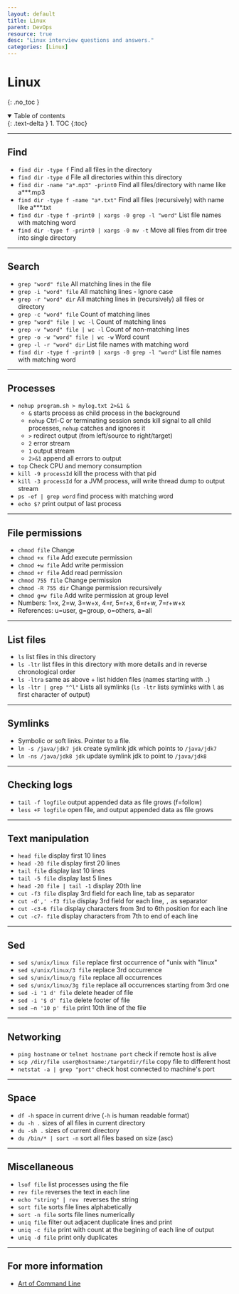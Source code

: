 ```yaml
---
layout: default
title: Linux
parent: DevOps
resource: true
desc: "Linux interview questions and answers."
categories: [Linux]
---
```


# Linux
{: .no_toc }

<details open markdown="block">
  <summary>
    Table of contents
  </summary>
  {: .text-delta }
1. TOC
{:toc}
</details>

---

## Find


- `find dir -type f` Find all files in the directory
- `find dir -type d` File all directories within this directory
- `find dir -name "a*.mp3" -print0` Find all files/directory with name like a***.mp3
- `find dir -type f -name "a*.txt"` Find all files (recursively) with name like a***.txt
- `find dir -type f -print0 | xargs -0 grep -l "word"` List file names with matching word
- `find dir -type f -print0 | xargs -0 mv -t` Move all files from dir tree into single directory

---

## Search

- `grep "word" file` All matching lines in the file
- `grep -i "word" file` All matching lines - Ignore case
- `grep -r "word" dir` All matching lines in (recursively) all files or directory
- `grep -c "word" file` Count of matching lines
- `grep "word" file | wc -l` Count of matching lines
- `grep -v "word" file | wc -l` Count of non-matching lines
- `grep -o -w "word" file | wc -w` Word count
- `grep -l -r "word" dir` List file names with matching word
- `find dir -type f -print0 | xargs -0 grep -l "word"` List file names with matching word

---

## Processes

- `nohup program.sh > mylog.txt 2>&1 &`
    + `&` starts process as child process in the background
    + `nohup` Ctrl-C or terminating session sends kill signal to all child processes, `nohup` catches and ignores it
    + `>` redirect output (from left/source to right/target)
    + `2` error stream
    + `1` output stream
    + `2>&1` append all errors to output
- `top` Check CPU and memory consumption
- `kill -9 processId` kill the process with that pid
- `kill -3 processId` for a JVM process, will write thread dump to output stream
- `ps -ef | grep word` find process with matching word
- `echo $?` print output of last process

---

## File permissions


- `chmod file` Change
- `chmod +x file` Add execute permission
- `chmod +w file` Add write permission
- `chmod +r file` Add read permission
- `chmod 755 file` Change permission
- `chmod -R 755 dir` Change permission recursively
- `chmod g+w file` Add write permission at group level
- Numbers: 1=x, 2=w, 3=w+x, 4=r, 5=r+x, 6=r+w, 7=r+w+x
- References: u=user, g=group, o=others, a=all

---

## List files


- `ls` list files in this directory
- `ls -ltr` list files in this directory with more details and in reverse chronological order
- `ls -ltra` same as above + list hidden files (names starting with `.`)
- `ls -ltr | grep "^l"` Lists all symlinks (`ls -ltr` lists symlinks with `l` as first character of output)

---

## Symlinks


- Symbolic or soft links. Pointer to a file.
- `ln -s /java/jdk7 jdk` create symlink jdk which points to `/java/jdk7`
- `ln -ns /java/jdk8 jdk` update symlink jdk to point to `/java/jdk8`


---

## Checking logs


- `tail -f logfile` output appended data as file grows (f=follow)
- `less +F logfile` open file, and output appended data as file grows

---

## Text manipulation


- `head file` display first 10 lines
- `head -20 file` display first 20 lines
- `tail file` display last 10 lines
- `tail -5 file` display last 5 lines
- `head -20 file | tail -1` display 20th line
- `cut -f3 file` display 3rd field for each line, tab as separator
- `cut -d',' -f3 file` display 3rd field for each line, `,` as separator
- `cut -c3-6 file` display characters from 3rd to 6th position for each line
- `cut -c7- file` display characters from 7th to end of each line

---

## Sed


- `sed s/unix/linux file` replace first occurrence of "unix with "linux"
- `sed s/unix/linux/3 file` replace 3rd occurrence
- `sed s/unix/linux/g file` replace all occurrences
- `sed s/unix/linux/3g file` replace all occurrences starting from 3rd one
- `sed -i '1 d' file` delete header of file
- `sed -i '$ d' file` delete footer of file
- `sed –n '10 p' file` print 10th line of the file

---

## Networking


- `ping hostname` or `telnet hostname port` check if remote host is alive
- `scp /dir/file user@hostname:/targetdir/file` copy file to different host
- `netstat -a | grep "port"` check host connected to machine's port

---

## Space


- `df -h` space in current drive (`-h` is human readable format)
- `du -h .` sizes of all files in current directory
- `du -sh .` sizes of current directory
- `du /bin/* | sort -n` sort all files based on size (asc)


---

## Miscellaneous


- `lsof file` list processes using the file
- `rev file` reverses the text in each line
- `echo "string" | rev ` reverses the string
- `sort file` sorts file lines alphabetically
- `sort -n file` sorts file lines numerically
- `uniq file` filter out adjacent duplicate lines and print
- `uniq -c file` print with count at the begining of each line of output
- `uniq -d file` print only duplicates


---

## For more information

- [Art of Command Line](https://github.com/jlevy/the-art-of-command-line#processing-files-and-data)